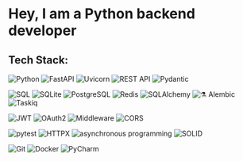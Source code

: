 # **Hey, I am a Python backend developer**
## Tech Stack:

<img src="https://img.shields.io/badge/Python-3776AB?style=for-the-badge&logo=python&logoColor=white" alt="Python"> <img src="https://img.shields.io/badge/FastAPI-006357?style=for-the-badge&logo=fastapi&logoColor=white" alt="FastAPI"> <img src="https://img.shields.io/badge/Uvicorn-6E40C9?style=for-the-badge&logo=uvicorn&logoColor=white" alt="Uvicorn"> <img src="https://img.shields.io/badge/REST_API-FF6F00?style=for-the-badge&logo=rest&logoColor=white" alt="REST API"> <img src="https://img.shields.io/badge/Pydantic-E92063?style=for-the-badge&logo=pydantic&logoColor=white" alt="Pydantic"> 

<img src="https://img.shields.io/badge/SQL-4169E1?style=for-the-badge&logo=postgresql&logoColor=white" alt="SQL"> <img src="https://img.shields.io/badge/SQLite-003B57?style=for-the-badge&logo=sqlite&logoColor=white" alt="SQLite"> <img src="https://img.shields.io/badge/PostgreSQL-4169E1?style=for-the-badge&logo=postgresql&logoColor=white" alt="PostgreSQL"> <img src="https://img.shields.io/badge/Redis-DC382D?style=for-the-badge&logo=redis&logoColor=white" alt="Redis">
<img src="https://img.shields.io/badge/SQLAlchemy-D71F00?style=for-the-badge&logo=sqlalchemy&logoColor=white" alt="SQLAlchemy"> <img src="https://img.shields.io/badge/⚗ Alembic-00A98F?style=for-the-badge&logo=alembic&logoColor=white" alt="⚗ Alembic"> 
<img src="https://img.shields.io/badge/Taskiq-DC382D?style=for-the-badge&logo=taskiq&logoColor=FF0000&labelColor=white" alt="Taskiq">

<img src="https://img.shields.io/badge/JWT-000000?style=for-the-badge&logo=jsonwebtokens&logoColor=white" alt="JWT"> <img src="https://img.shields.io/badge/OAuth2-D71F00?style=for-the-badge&logo=oauth&logoColor=white" alt="OAuth2"> <img src="https://img.shields.io/badge/Middleware-FF6F00?style=for-the-badge&logo=settings&logoColor=white" alt="Middleware"> <img src="https://img.shields.io/badge/CORS-6c757d?style=for-the-badge&logo=cors&logoColor=white" alt="CORS">

<img src="https://img.shields.io/badge/pytest-2496ED?style=for-the-badge&logo=pytest&logoColor=white" alt="pytest"> <img src="https://img.shields.io/badge/HTTPX-00A98F?style=for-the-badge&logo=httpie&logoColor=white" alt="HTTPX">
<img src="https://img.shields.io/badge/asynchronous programming-E92063?style=for-the-badge&logo=asyncapi&logoColor=white" alt="asynchronous programming"> <img src="https://img.shields.io/badge/SOLID-6E40C9?style=for-the-badge&logo=solid&logoColor=white" alt="SOLID">

<img src="https://img.shields.io/badge/Git-F05032?style=for-the-badge&logo=git&logoColor=white" alt="Git"> <img src="https://img.shields.io/badge/Docker-2496ED?style=for-the-badge&logo=docker&logoColor=white" alt="Docker"> <img src="https://img.shields.io/badge/PyCharm-000000?style=for-the-badge&logo=pycharm&logoColor=white" alt="PyCharm">
